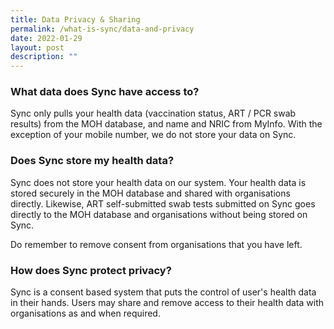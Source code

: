 ```yaml
---
title: Data Privacy & Sharing
permalink: /what-is-sync/data-and-privacy
date: 2022-01-29
layout: post
description: ""
---
```

### **What data does Sync have access to?**

Sync only pulls your health data (vaccination status, ART / PCR swab results) from the MOH database, and name and NRIC from MyInfo. With the exception of your mobile number, we do not store your data on Sync.

### **Does Sync store my health data?**

Sync does not store your health data on our system. Your health data is stored securely in the MOH database and shared with organisations directly. Likewise, ART self-submitted swab tests submitted on Sync goes directly to the MOH database and organisations without being stored on Sync. 

Do remember to remove consent from organisations that you have left. 


### **How does Sync protect privacy?**

Sync is a consent based system that puts the control of user's health data in their hands. Users may share and remove access to their health data with organisations as and when required.